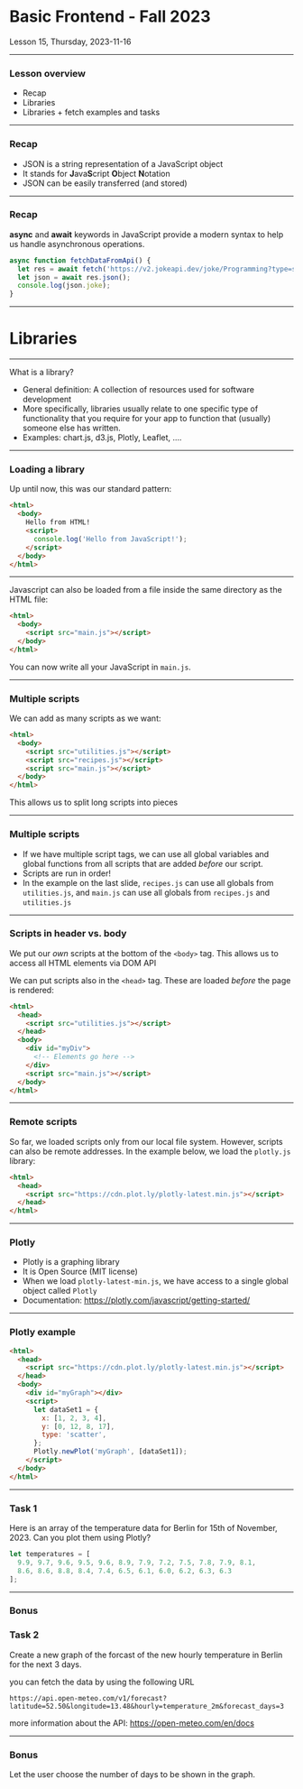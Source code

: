 <!-- .slide: id="lesson15" -->

# Basic Frontend - Fall 2023

Lesson 15, Thursday, 2023-11-16

---

### Lesson overview

- Recap
- Libraries
- Libraries + fetch examples and tasks

---

### Recap

- JSON is a string representation of a JavaScript object
- It stands for **J**ava**S**cript **O**bject **N**otation
- JSON can be easily transferred (and stored)

---

### Recap

**async** and **await** keywords in JavaScript provide a modern syntax to help us handle asynchronous operations.

```js
async function fetchDataFromApi() {
  let res = await fetch('https://v2.jokeapi.dev/joke/Programming?type=single');
  let json = await res.json();
  console.log(json.joke);
}
```

---

<!-- .slide: id="libraries" -->

# Libraries

---

What is a library?

- General definition: A collection of resources used for software development
- More specifically, libraries usually relate to one specific type of functionality that you require for your app to function that (usually) someone else has written.
- Examples: chart.js, d3.js, Plotly, Leaflet, ....

---

### Loading a library

Up until now, this was our standard pattern:

```html
<html>
  <body>
    Hello from HTML!
    <script>
      console.log('Hello from JavaScript!');
    </script>
  </body>
</html>
```

---

Javascript can also be loaded from a file inside the same directory as the HTML file:

```html
<html>
  <body>
    <script src="main.js"></script>
  </body>
</html>
```

You can now write all your JavaScript in `main.js`.

---

### Multiple scripts

We can add as many scripts as we want:

```html
<html>
  <body>
    <script src="utilities.js"></script>
    <script src="recipes.js"></script>
    <script src="main.js"></script>
  </body>
</html>
```

This allows us to split long scripts into pieces

---

### Multiple scripts

- If we have multiple script tags, we can use all global variables and global functions from all scripts that are added _before_ our script.
- Scripts are run in order!
- In the example on the last slide, `recipes.js` can use all globals from `utilities.js`, and `main.js` can use all globals from `recipes.js` and `utilities.js`

---

### Scripts in header vs. body

We put our _own_ scripts at the bottom of the `<body>` tag. This allows us to access all HTML elements via DOM API

We can put scripts also in the `<head>` tag. These are loaded _before_ the page is rendered:

```html
<html>
  <head>
    <script src="utilities.js"></script>
  </head>
  <body>
    <div id="myDiv">
      <!-- Elements go here -->
    </div>
    <script src="main.js"></script>
  </body>
</html>
```

---

### Remote scripts

So far, we loaded scripts only from our local file system.
However, scripts can also be remote addresses. In the example below, we load the `plotly.js` library:

```html
<html>
  <head>
    <script src="https://cdn.plot.ly/plotly-latest.min.js"></script>
  </head>
</html>
```

---

### Plotly

- Plotly is a graphing library
- It is Open Source (MIT license)
- When we load `plotly-latest-min.js`, we have access to a single global object called `Plotly`
- Documentation: https://plotly.com/javascript/getting-started/

---

### Plotly example

```html
<html>
  <head>
    <script src="https://cdn.plot.ly/plotly-latest.min.js"></script>
  </head>
  <body>
    <div id="myGraph"></div>
    <script>
      let dataSet1 = {
        x: [1, 2, 3, 4],
        y: [0, 12, 8, 17],
        type: 'scatter',
      };
      Plotly.newPlot('myGraph', [dataSet1]);
    </script>
  </body>
</html>
```

---

### Task 1

Here is an array of the temperature data for Berlin for 15th of November, 2023. Can you plot them using Plotly?

```js
let temperatures = [
  9.9, 9.7, 9.6, 9.5, 9.6, 8.9, 7.9, 7.2, 7.5, 7.8, 7.9, 8.1,
  8.6, 8.6, 8.8, 8.4, 7.4, 6.5, 6.1, 6.0, 6.2, 6.3, 6.3
];
```

---

### Bonus

### Task 2

Create a new graph of the forcast of the new hourly temperature in Berlin for the next 3 days.

you can fetch the data by using the following URL

```
https://api.open-meteo.com/v1/forecast?latitude=52.50&longitude=13.48&hourly=temperature_2m&forecast_days=3
```

more information about the API: https://open-meteo.com/en/docs

---

### Bonus

Let the user choose the number of days to be shown in the graph.
